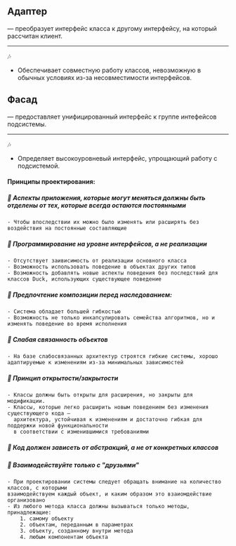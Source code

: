 ## Адаптер

—  преобразует интерфейс класса к другому интерфейсу, на который рассчитан клиент. 
___
🎶
- Обеспечивает совместную работу классов, невозможную в обычных условиях из-за несовместимости интерфейсов.


## Фасад

—  предоставляет унифицированный интерфейс к группе интефейсов подсистемы. 
___
🎶
- Определяет высокоуровневый интерфейс, упрощающий работу с подсистемой.

#### Принципы проектирования:
##### 📍 Аспекты приложения, которые могут меняться должны быть отделены от тех, которые всегда остаются постоянными
    - Чтобы впоследствии их можно было изменять или расширять без воздействия на постоянные составляющие

##### 📍 Программирование на уровне интерфейсов, а не реализации
    - Отсутствует заивисимость от реализации основного класса
    - Возможность использовать поведение в объектах других типов
    - Возможность добавлять новые аспекты поведения без последствий для классов Duck, использующих существующее поведение

##### 📍 Предпочтение композиции перед наследованием:
    - Система обладает большей гибкостью
    - Возможность не только инкапсулировать семейства алгоритмов, но и изменять поведение во время исполнения

##### 📍 Слабая связанность объектов

    - На базе слабосвязанных архитектур строятся гибкие системы, хорошо адаптируемые к изменениям из-за минимальных зависимостей


##### 📍 Принцип открытости/закрытости

    - Классы должны быть открыты для расширения, но закрыты для модификации.
    - Классы, которые легко расширить новым поведением без изменения существующего кода —
      архитектура, устойчивая к изменениям и достаточно гибкая для поддержки новой функциональности
      в соответствии с изменившимися требованиями

##### 📍 Код должен зависеть от абстракций, а не от конкретных классов

##### 📍 Взаимодействуйте только с "друзьями"
    - При проектировании системы следует обращать внимание на количество классов, с которыми 
    взаимодействуем каждый объект, и каким образом это взаиомдействие организовано
    - Из любого метода класса должны вызываться только методы, принадлежащие:
        1. самому объекту
        2. объектам, переданным в параметрах
        3. объекту, созданному внутри метода
        4. любым компонентам объекта
   


     